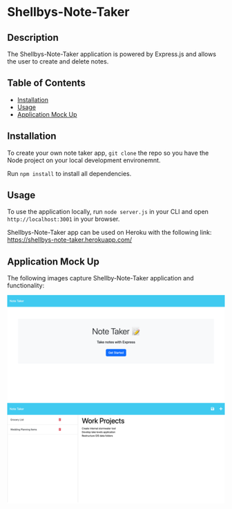 # Shellbys-Note-Taker

## Description

The Shellbys-Note-Taker application is powered by Express.js and allows the user to create and delete notes.


## Table of Contents
* [Installation](#installation)
* [Usage](#usage)
* [Application Mock Up ](#application-mock-up)

## Installation

To create your own note taker app, `git clone` the repo so you have the Node project on your local development environemnt.

Run `npm install` to install all dependencies. 

## Usage
To use the application locally, run `node server.js` in your CLI and open `http://localhost:3001` in your browser.

Shellbys-Note-Taker app can be used on Heroku with the following link:
https://shellbys-note-taker.herokuapp.com/ 

## Application Mock Up

The following images capture Shellby-Note-Taker application and functionality:

![Shellbys-Note-Taker application landing page with a link to a notes page.](./public/assets/images/Note-Taker-Homepage.png)
![Shellbys-Note-Taker application notes page shows note titles listed in left column and empty fields to enter new note and title.](./public/assets/images/Note-Taker-notesPage.png)


